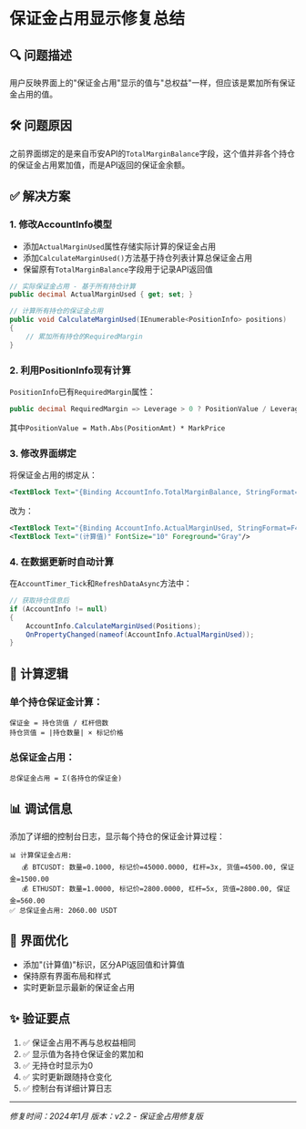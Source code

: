 # 保证金占用显示修复总结

## 🔍 问题描述

用户反映界面上的"保证金占用"显示的值与"总权益"一样，但应该是累加所有保证金占用的值。

## 🛠️ 问题原因

之前界面绑定的是来自币安API的`TotalMarginBalance`字段，这个值并非各个持仓的保证金占用累加值，而是API返回的保证金余额。

## ✅ 解决方案

### 1. 修改AccountInfo模型
- 添加`ActualMarginUsed`属性存储实际计算的保证金占用
- 添加`CalculateMarginUsed()`方法基于持仓列表计算总保证金占用
- 保留原有`TotalMarginBalance`字段用于记录API返回值

```csharp
// 实际保证金占用 - 基于所有持仓计算
public decimal ActualMarginUsed { get; set; }

// 计算所有持仓的保证金占用
public void CalculateMarginUsed(IEnumerable<PositionInfo> positions)
{
    // 累加所有持仓的RequiredMargin
}
```

### 2. 利用PositionInfo现有计算
`PositionInfo`已有`RequiredMargin`属性：
```csharp
public decimal RequiredMargin => Leverage > 0 ? PositionValue / Leverage : 0;
```
其中`PositionValue = Math.Abs(PositionAmt) * MarkPrice`

### 3. 修改界面绑定
将保证金占用的绑定从：
```xml
<TextBlock Text="{Binding AccountInfo.TotalMarginBalance, StringFormat=F4}"/>
```
改为：
```xml
<TextBlock Text="{Binding AccountInfo.ActualMarginUsed, StringFormat=F4}"/>
<TextBlock Text="(计算值)" FontSize="10" Foreground="Gray"/>
```

### 4. 在数据更新时自动计算
在`AccountTimer_Tick`和`RefreshDataAsync`方法中：
```csharp
// 获取持仓信息后
if (AccountInfo != null)
{
    AccountInfo.CalculateMarginUsed(Positions);
    OnPropertyChanged(nameof(AccountInfo.ActualMarginUsed));
}
```

## 🎯 计算逻辑

### 单个持仓保证金计算：
```
保证金 = 持仓货值 / 杠杆倍数
持仓货值 = |持仓数量| × 标记价格
```

### 总保证金占用：
```
总保证金占用 = Σ(各持仓的保证金)
```

## 📊 调试信息

添加了详细的控制台日志，显示每个持仓的保证金计算过程：
```
📊 计算保证金占用:
   💰 BTCUSDT: 数量=0.1000, 标记价=45000.0000, 杠杆=3x, 货值=4500.00, 保证金=1500.00
   💰 ETHUSDT: 数量=1.0000, 标记价=2800.0000, 杠杆=5x, 货值=2800.00, 保证金=560.00
✅ 总保证金占用: 2060.00 USDT
```

## 🔧 界面优化

- 添加"(计算值)"标识，区分API返回值和计算值
- 保持原有界面布局和样式
- 实时更新显示最新的保证金占用

## ✨ 验证要点

1. ✅ 保证金占用不再与总权益相同
2. ✅ 显示值为各持仓保证金的累加和
3. ✅ 无持仓时显示为0
4. ✅ 实时更新跟随持仓变化
5. ✅ 控制台有详细计算日志

---
*修复时间：2024年1月*
*版本：v2.2 - 保证金占用修复版* 